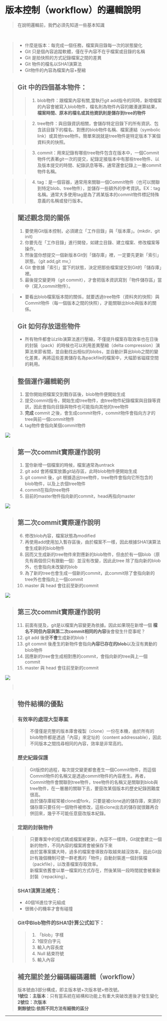 <!--
 * @Author: your name
 * @Date: 2022-02-23 14:44:42
 * @LastEditTime: 2022-02-23 14:45:42
 * @LastEditors: Please set LastEditors
 * @Description: 打开koroFileHeader查看配置 进行设置: https://github.com/OBKoro1/koro1FileHeader/wiki/%E9%85%8D%E7%BD%AE
 * @FilePath: \git\VersionControl.md
-->
# 版本控制（workflow）的邏輯說明

>在說明邏輯前，我們必須先知道一些基本知識
<br>

>* 什麼是版本：每完成一個任務，檔案與目錄每一次的狀態變化
>* Git 只是個內容追蹤軟體，僅在乎內容不在乎檔案或目錄的名稱
> * Git 是拍快照的方式記錄檔案之間的差異
> * Git 物件的檔名以SHA1演算法
> * Git物件的內容為檔案內容+壓縮


> ##  Git 中的四個基本物件：
>> 1. blob物件：跟檔案內容有關,當執行git add指令的同時，新增檔案的內容會被寫入blob物件，檔名則為物件內容的雜湊運算結果，<b>檔案時間、原本的檔名或其他資訊則是儲存到tree的物件</b>

>> 2. tree物件：與目錄資訊相關，會儲存特定目錄下的所有資訊、包含該目錄下的檔名、對應的blob物件名稱、檔案連結（symbolic link）或其他tree物件。簡單來說就是tree物件是特定版本下某個資料夾的快照。

>> 3. commit：用來記錄有哪些tree物件包含在版本中，一個Commit物件代表著git一次的提交，紀錄定接版本中有那些tree物件、以及版本提交的時間、紀錄訊息等等。通常還會記錄上一層commit物件名稱。

>> 4. tag：是一個容器，通常用來關聯一個Commit物件（也可以關聯到特定blob、tree物件），並儲存一些額外的參考資訊。EX：tag名稱。通常大多使用tag是為了將某版本的commit物件標記特殊意義的名稱或發行版本。


> ## 闡述觀念間的關係
>1. 要使用Git版本控制，必須建立「工作目錄」與「版本庫」。(mkdir、git init)
>2. 你要先在「工作目錄」進行開發，如建立目錄、建立檔案、修改檔案等操作。
>3. 然後當你想提交一個新版本Git到「儲存庫」裡，一定要先更新「索引」狀態。（git add,git mv,）
>4. Git 會依據「索引」當下的狀態，決定把那些檔案提交到Git的「儲存庫」裡。
>5. 最後提交變更時（git commit），才會把版本資訊寫到「物件儲存區」當中（寫入commit物件）。

> * 要看出blob檔案版本間的關係，就要透過tree物件（資料夾的快照）與Commit物件（每一個版本之間的快照），才能關聯出blob與版本的關係。

> ## Git 如何存放這些物件
> * 所有物件都會以zlib演算法進行壓縮，不僅提升檔案存取效率也在日後的封裝（pack）的時候也可以利用差異壓縮（delta compression）演算法來節省間，並自動找出相似的blobs，並自動計算出blob之間的變化差異，再將這些差異儲存名為packfile的檔案中，大幅節省磁碟空間的耗用。


> ## 整個運作邏輯範例
> 1. 當你開始把檔案交到戰存區後，blob物件便開始生成
> 2. 提交commit指令，開始生成tree物件，由tree物件紀錄檔案與目錄等資訊，因此會指向目錄與物件也可能指向其他的tree物件
> 3. <b> 完成 </b>commit 之後，會生成commit物件，commit物件會指向方才的tree與前一個commit物件
> 4. tag物件會指向某個commit物件
<img src="pic/RelationshipOfGitObject.png">

> ## 第一次commit實際運作說明
> 1. 當你新增一個檔案的時候，檔案通常為untrack
> 2. git add 會將檔案放置git站存區，此時blob物件便開始生成
> 3. git commit 後，git 根據造出tree物件，tree物件會指向它所包含的blob物件，以及上衣個tree物件
> 4. commit在指向tree物件
> 5. 目前的master物件指向新的commit，head再指向master

<img src="pic/gitflow.png">


> ## 第二次commit實際運作說明
> 6. 修改blob內容，檔案狀態為modified
> 7. 再使用add使用加入暫存區後，由於檔案不一樣，因此根據SHA1演算法會生成新的blob物件
> 8. 因而又生成新的tree物件來對應新的blob物件，但由於有一個blob（原先有兩個但只有跟動一個）並沒有改變，因此此tree 除了指向新的blob外，也會指向未改變的blob
> 9. 為了新的tree也會生成一個新的commit，此commit除了會指向新的tree外也會指向上一個commit
> 10. master 與 head 會往前至新的commit

<img src="pic/gitflow2.png">

> ## 第三次commit實際運作說明
> 11. 前面有提及，git是以檔案內容變更為依據。因此如果現在新增一個 <b>檔名不同但內容與第二次commit相同的內容</b>後會發生什麼事呢？
> 12. git add 後便<b>不會</b>生成新的blob！
> 13. git commit 後產生的新物件會指向<b>內容已存在的blob</b>以及沒有異動的blob物件
> 14. 因應新的tree會生成相對應的commit，會指向新的tree與上一個commit 
> 15. master 與 head 會往前至新的commit

<img src="pic/gitflow3.png">

><br>

> ## 物件結構的優點

> ###  有效率的處理大型專案

>> 不僅僅是完整的版本庫會複製（clone）一份在本機，由於所有的blob物件都是透過「內容」來定址的（content addressable），因此不同版本之間找尋相同的內容，效率是非常高的。
> ### 歷史紀錄保護

>>Git版控的過程，每次提交變更都會產生一個Commit物件，而這個Commit物件的名稱又是透過commit物件的內容產生。再者，Commit物件會關聯到tree物件，tree物件的名稱又是關聯到blob與tree物件，在一層層的關聯下去，要竄改某個版本的歷史紀錄困難度很高。<br>由於儲存庫經常被clone或fork，只要是被clone過的儲存庫，來源的儲存庫只要任何一個物件被修改，這些clone出去的儲存就很難再合併回來，幾乎不可能任意竄改版本紀錄。

>### 定期的封裝物件

>>只要專案中的程式碼或檔案被更新，內容不一樣時，Git就會建立一個新的物件，不同內容的檔案將會被保存下來<br>由於當專案擴大時，過多的檔案會導致存取越來越沒效率，因此Git設計有幾個機制可使一群老舊的「物件」自動封裝進一個封裝檔（packfile），以改善檔案存取效率。<br>新檔案依舊會以單一檔案的方式存在，然後某隔一段時間就會被重新封裝（repacking）。



> ### SHA1演算法補充：
>* 40個16進位字元組成
>* 很微小的機率才會有碰撞



> ### Git中Blob物件的SHA1計算公式如下：
>> 1. 「blob」字樣
>> 2. 1個空白字元
>> 3. 輸入內容長度
>> 4. Null 結束符號
>> 5. 輸入內容



> ## 補充關於差分編碼編碼邏輯（workflow）
>版本號由3部分構成，即主版本號+次版本號+修改號。
<br> <b>1號位：主版本</b>：只有當系統在結構和功能上有重大突破改進後才發生變化
<br><b>2號位：次版本</b>
<br><b>剩餘號位:依照不同方法有細微的區分</b>

<hr>